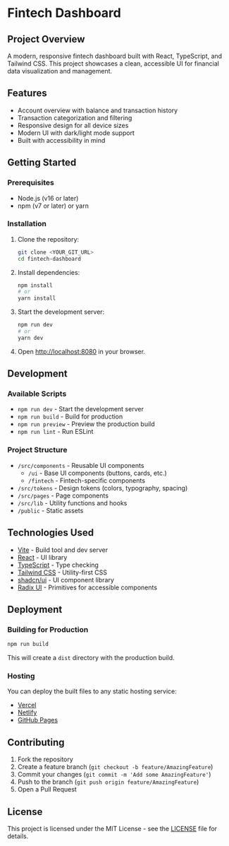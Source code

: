 # Fintech Dashboard

## Project Overview

A modern, responsive fintech dashboard built with React, TypeScript, and Tailwind CSS. This project showcases a clean, accessible UI for financial data visualization and management.

## Features

- Account overview with balance and transaction history
- Transaction categorization and filtering
- Responsive design for all device sizes
- Modern UI with dark/light mode support
- Built with accessibility in mind

## Getting Started

### Prerequisites

- Node.js (v16 or later)
- npm (v7 or later) or yarn

### Installation

1. Clone the repository:
   ```sh
   git clone <YOUR_GIT_URL>
   cd fintech-dashboard
   ```

2. Install dependencies:
   ```sh
   npm install
   # or
   yarn install
   ```

3. Start the development server:
   ```sh
   npm run dev
   # or
   yarn dev
   ```

4. Open [http://localhost:8080](http://localhost:8080) in your browser.

## Development

### Available Scripts

- `npm run dev` - Start the development server
- `npm run build` - Build for production
- `npm run preview` - Preview the production build
- `npm run lint` - Run ESLint

### Project Structure

- `/src/components` - Reusable UI components
  - `/ui` - Base UI components (buttons, cards, etc.)
  - `/fintech` - Fintech-specific components
- `/src/tokens` - Design tokens (colors, typography, spacing)
- `/src/pages` - Page components
- `/src/lib` - Utility functions and hooks
- `/public` - Static assets

## Technologies Used

- [Vite](https://vitejs.dev/) - Build tool and dev server
- [React](https://react.dev/) - UI library
- [TypeScript](https://www.typescriptlang.org/) - Type checking
- [Tailwind CSS](https://tailwindcss.com/) - Utility-first CSS
- [shadcn/ui](https://ui.shadcn.com/) - UI component library
- [Radix UI](https://www.radix-ui.com/) - Primitives for accessible components

## Deployment

### Building for Production

```sh
npm run build
```

This will create a `dist` directory with the production build.

### Hosting

You can deploy the built files to any static hosting service:

- [Vercel](https://vercel.com/)
- [Netlify](https://www.netlify.com/)
- [GitHub Pages](https://pages.github.com/)

## Contributing

1. Fork the repository
2. Create a feature branch (`git checkout -b feature/AmazingFeature`)
3. Commit your changes (`git commit -m 'Add some AmazingFeature'`)
4. Push to the branch (`git push origin feature/AmazingFeature`)
5. Open a Pull Request

## License

This project is licensed under the MIT License - see the [LICENSE](LICENSE) file for details.
